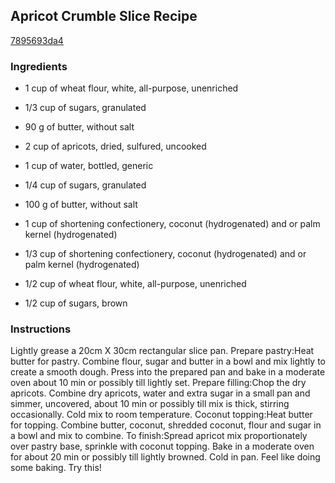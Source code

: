 ## Apricot Crumble Slice Recipe

[7895693da4](http://cookeatshare.com/recipes/apricot-crumble-slice-68785)

### Ingredients

 - 1 cup of wheat flour, white, all-purpose, unenriched

 - 1/3 cup of sugars, granulated

 - 90 g of butter, without salt

 - 2 cup of apricots, dried, sulfured, uncooked

 - 1 cup of water, bottled, generic

 - 1/4 cup of sugars, granulated

 - 100 g of butter, without salt

 - 1 cup of shortening confectionery, coconut (hydrogenated) and or palm kernel (hydrogenated)

 - 1/3 cup of shortening confectionery, coconut (hydrogenated) and or palm kernel (hydrogenated)

 - 1/2 cup of wheat flour, white, all-purpose, unenriched

 - 1/2 cup of sugars, brown

### Instructions

Lightly grease a 20cm X 30cm rectangular slice pan. Prepare pastry:Heat butter for pastry. Combine flour, sugar and butter in a bowl and mix lightly to create a smooth dough. Press into the prepared pan and bake in a moderate oven about 10 min or possibly till lightly set. Prepare filling:Chop the dry apricots. Combine dry apricots, water and extra sugar in a small pan and simmer, uncovered, about 10 min or possibly till mix is thick, stirring occasionally. Cold mix to room temperature. Coconut topping:Heat butter for topping. Combine butter, coconut, shredded coconut, flour and sugar in a bowl and mix to combine. To finish:Spread apricot mix proportionately over pastry base, sprinkle with coconut topping. Bake in a moderate oven for about 20 min or possibly till lightly browned. Cold in pan. Feel like doing some baking. Try this!